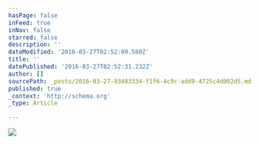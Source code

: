 ```yaml
---
hasPage: false
inFeed: true
inNav: false
starred: false
description: ''
dateModified: '2016-03-27T02:52:09.580Z'
title: ''
datePublished: '2016-03-27T02:52:31.232Z'
author: []
sourcePath: _posts/2016-03-27-93483334-f1f6-4c9c-add9-4725c4d002d5.md
published: true
_context: 'http://schema.org'
_type: Article

---
```

![](https://the-grid-user-content.s3-us-west-2.amazonaws.com/26ba3055-c40b-445b-9115-77de22822dba.jpg)